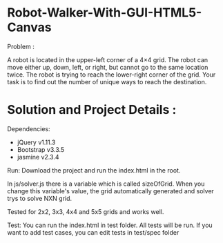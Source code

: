 # Robot-Walker-With-GUI-HTML5-Canvas

Problem : 

A robot is located in the upper-left corner of a 4×4 grid. The robot can move either up, down, left, or right, but cannot go to the same location twice. The robot is trying to reach the lower-right corner of the grid. Your task is to find out the number of unique ways to reach the destination.


# Solution and Project Details :

Dependencies:
* jQuery v1.11.3
* Bootstrap v3.3.5
* jasmine v2.3.4

Run: 
Download the project and run the index.html in the root.

In js/solver.js there is a variable which is called sizeOfGrid. When you change this variable's value, the grid automatically generated and solver trys to solve NXN grid.

Tested for 2x2, 3x3, 4x4 and 5x5 grids and works well.

Test: You can run the index.html in test folder. All tests will be run. If you want to add test cases, you can edit tests in test/spec folder
